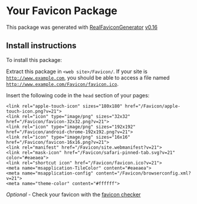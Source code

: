 # Your Favicon Package

This package was generated with [RealFaviconGenerator](https://realfavicongenerator.net/) [v0.16](https://realfavicongenerator.net/change_log#v0.16)

## Install instructions

To install this package:

Extract this package in <code>&lt;web site&gt;/Favicon/</code>. If your site is <code>http://www.example.com</code>, you should be able to access a file named <code>http://www.example.com/Favicon/favicon.ico</code>.

Insert the following code in the `head` section of your pages:

    <link rel="apple-touch-icon" sizes="180x180" href="/Favicon/apple-touch-icon.png?v=21">
    <link rel="icon" type="image/png" sizes="32x32" href="/Favicon/favicon-32x32.png?v=21">
    <link rel="icon" type="image/png" sizes="192x192" href="/Favicon/android-chrome-192x192.png?v=21">
    <link rel="icon" type="image/png" sizes="16x16" href="/Favicon/favicon-16x16.png?v=21">
    <link rel="manifest" href="/Favicon/site.webmanifest?v=21">
    <link rel="mask-icon" href="/Favicon/safari-pinned-tab.svg?v=21" color="#eaeaea">
    <link rel="shortcut icon" href="/Favicon/favicon.ico?v=21">
    <meta name="msapplication-TileColor" content="#eaeaea">
    <meta name="msapplication-config" content="/Favicon/browserconfig.xml?v=21">
    <meta name="theme-color" content="#ffffff">

*Optional* - Check your favicon with the [favicon checker](https://realfavicongenerator.net/favicon_checker)